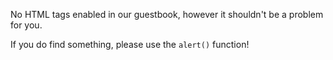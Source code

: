 No HTML tags enabled in our guestbook, however it shouldn't be a problem for you.

If you do find something, please use the `alert()` function!
